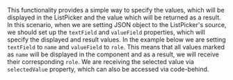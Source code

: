 This functionality provides a simple way to specify the values, which will be displayed in the ListPicker and the value which will be returned as a result. In this scenario, when we are setting JSON object to the ListPicker's source, we should set up the `textField` and `valueField` properties, which will specify the displayed and result values. In the example below we are setting `textField` to `name` and `valueField` to `role`. This means that all values marked as `name` will be displayed in the component and as a result, we will receive their corresponding `role`. We are receiving the selected value via `selectedValue` property, which can also be accessed via code-behind.

<snippet id='list-picker-key-value-pairs-xml'/>

<snippet id='list-picker-key-value-pairs-code-behind'/>